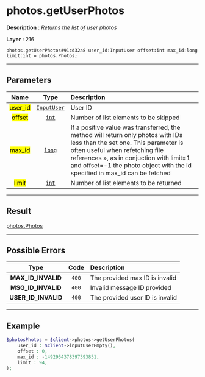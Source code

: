 # photos.getUserPhotos

**Description** : *Returns the list of user photos*

**Layer** : 216

```tl
photos.getUserPhotos#91cd32a8 user_id:InputUser offset:int max_id:long limit:int = photos.Photos;
```

---

## Parameters

| Name | Type | Description |
| :---: | :---: | :--- |
| <mark>user_id</mark> | [`InputUser`](type/InputUser) | User ID |
| <mark>offset</mark> | [`int`](type/int) | Number of list elements to be skipped |
| <mark>max_id</mark> | [`long`](type/long) | If a positive value was transferred, the method will return only photos with IDs less than the set one. This parameter is often useful when refetching file references », as in conjuction with limit=1 and offset=-1 the photo object with the id specified in max_id can be fetched |
| <mark>limit</mark> | [`int`](type/int) | Number of list elements to be returned |

---

## Result

[photos.Photos](type/photos.Photos)

---

## Possible Errors

| Type | Code | Description |
| :---: | :---: | :--- |
| **MAX_ID_INVALID** | `400` | The provided max ID is invalid |
| **MSG_ID_INVALID** | `400` | Invalid message ID provided |
| **USER_ID_INVALID** | `400` | The provided user ID is invalid |

---

## Example

```php
$photosPhotos = $client->photos->getUserPhotos(
	user_id : $client->inputUserEmpty(),
	offset : 0,
	max_id : -1492954378397393851,
	limit : 94,
);
```
